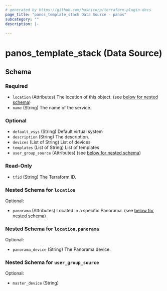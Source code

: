 ```yaml
---
# generated by https://github.com/hashicorp/terraform-plugin-docs
page_title: "panos_template_stack Data Source - panos"
subcategory: ""
description: |-
  
---
```


# panos_template_stack (Data Source)





<!-- schema generated by tfplugindocs -->
## Schema

### Required

- `location` (Attributes) The location of this object. (see [below for nested schema](#nestedatt--location))
- `name` (String) The name of the service.

### Optional

- `default_vsys` (String) Default virtual system
- `description` (String) The description.
- `devices` (List of String) List of devices
- `templates` (List of String) List of templates
- `user_group_source` (Attributes) (see [below for nested schema](#nestedatt--user_group_source))

### Read-Only

- `tfid` (String) The Terraform ID.

<a id="nestedatt--location"></a>
### Nested Schema for `location`

Optional:

- `panorama` (Attributes) Located in a specific Panorama. (see [below for nested schema](#nestedatt--location--panorama))

<a id="nestedatt--location--panorama"></a>
### Nested Schema for `location.panorama`

Optional:

- `panorama_device` (String) The Panorama device.



<a id="nestedatt--user_group_source"></a>
### Nested Schema for `user_group_source`

Optional:

- `master_device` (String)
